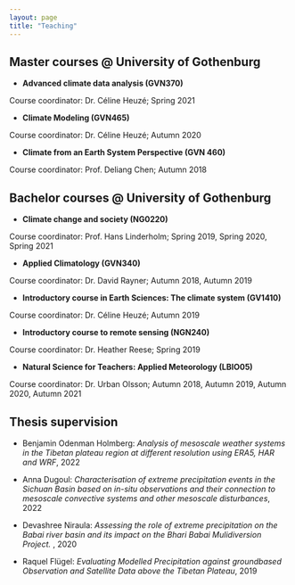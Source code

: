 ```yaml
---
layout: page
title: "Teaching"
---
```


## Master courses @ University of Gothenburg

* **Advanced climate data analysis (GVN370)** 

Course coordinator: Dr. Céline Heuzé;
Spring 2021


* **Climate Modeling (GVN465)**

Course coordinator: Dr. Céline Heuzé;
Autumn 2020


* **Climate from an Earth System Perspective (GVN 460)**

Course coordinator: Prof. Deliang Chen;
Autumn 2018 


## Bachelor courses @ University of Gothenburg

* **Climate change and society (NG0220)**

Course coordinator: Prof. Hans Linderholm;
Spring 2019, Spring 2020, Spring 2021


* **Applied Climatology (GVN340)**

Course coordinator: Dr. David Rayner;
Autumn 2018, Autumn 2019 


* **Introductory course in Earth Sciences: The climate system (GV1410)**

Course coordinator: Dr. Céline Heuzé;
Autumn 2019 


* **Introductory course to remote sensing (NGN240)**

Course coordinator: Dr. Heather Reese;
Spring 2019 


* **Natural Science for Teachers: Applied Meteorology (LBIO05)**

Course coordinator: Dr. Urban Olsson;
Autumn 2018, Autumn 2019, Autumn 2020, Autumn 2021


## Thesis supervision 

* Benjamin Odenman Holmberg: *Analysis of mesoscale weather systems in the Tibetan plateau region at different
resolution using ERA5, HAR and WRF*, 2022

* Anna Dugoul: *Characterisation of extreme precipitation events in the Sichuan Basin based on in-situ observations and their connection to mesoscale convective systems and other mesoscale disturbances*, 2022

* Devashree Niraula: *Assessing the role of extreme
precipitation on the Babai river basin and its impact on the Bhari Babai Mulidiversion Project.* , 2020

* Raquel Flügel: *Evaluating Modelled Precipitation against groundbased Observation and Satellite Data above the Tibetan Plateau*, 2019 








